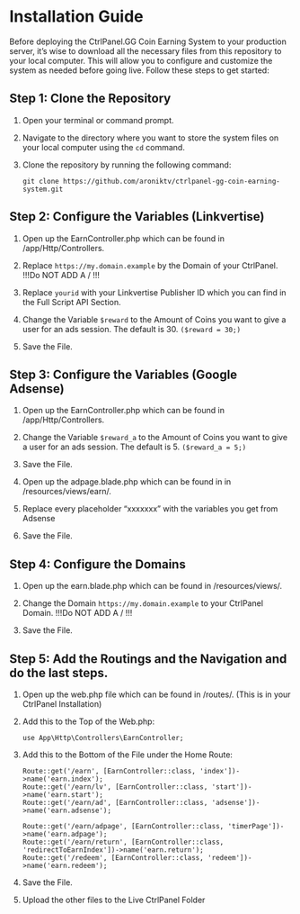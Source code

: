 # Installation Guide

Before deploying the CtrlPanel.GG Coin Earning System to your production server, it’s wise to download all the necessary files from this repository to your local computer. This will allow you to configure and customize the system as needed before going live. Follow these steps to get started:

## Step 1: Clone the Repository

1. Open your terminal or command prompt.

2. Navigate to the directory where you want to store the system files on your local computer using the `cd` command.

3. Clone the repository by running the following command:

   ```shell
   git clone https://github.com/aroniktv/ctrlpanel-gg-coin-earning-system.git

   ```

## Step 2: Configure the Variables (Linkvertise)

1. Open up the EarnController.php which can be found in /app/Http/Controllers.

2. Replace `https://my.domain.example` by the Domain of your CtrlPanel. !!!Do NOT ADD A / !!!

3. Replace `yourid` with your Linkvertise Publisher ID which you can find in the Full Script API Section.

4. Change the Variable `$reward` to the Amount of Coins you want to give a user for an ads session. The default is 30. `($reward = 30;)`

5. Save the File.

## Step 3: Configure the Variables (Google Adsense)

1. Open up the EarnController.php which can be found in /app/Http/Controllers.

2. Change the Variable `$reward_a` to the Amount of Coins you want to give a user for an ads session. The default is 5. `($reward_a = 5;)`

3. Save the File.

4. Open up the adpage.blade.php which can be found in in /resources/views/earn/.

5. Replace every placeholder “xxxxxxx” with the variables you get from Adsense

6. Save the File.

## Step 4: Configure the Domains

1. Open up the earn.blade.php which can be found in /resources/views/.

2. Change the Domain `https://my.domain.example` to your CtrlPanel Domain. !!!Do NOT ADD A / !!!

3. Save the File.

## Step 5: Add the Routings and the Navigation and do the last steps.

1. Open up the web.php file which can be found in /routes/. (This is in your CtrlPanel Installation)

2. Add this to the Top of the Web.php:

   ```shell
   use App\Http\Controllers\EarnController;

   ```

3. Add this to the Bottom of the File under the Home Route:

   ```shell
   Route::get('/earn', [EarnController::class, 'index'])->name('earn.index');
   Route::get('/earn/lv', [EarnController::class, 'start'])->name('earn.start');
   Route::get('/earn/ad', [EarnController::class, 'adsense'])->name('earn.adsense');

   Route::get('/earn/adpage', [EarnController::class, 'timerPage'])->name('earn.adpage');
   Route::get('/earn/return', [EarnController::class, 'redirectToEarnIndex'])->name('earn.return');
   Route::get('/redeem', [EarnController::class, 'redeem'])->name('earn.redeem');

   ```

4. Save the File.

5. Upload the other files to the Live CtrlPanel Folder
